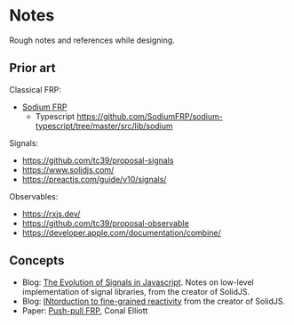 # Notes

Rough notes and references while designing.

## Prior art

Classical FRP:

- [Sodium FRP](https://github.com/SodiumFRP)
    - Typescript https://github.com/SodiumFRP/sodium-typescript/tree/master/src/lib/sodium

Signals:

- https://github.com/tc39/proposal-signals
- https://www.solidjs.com/
- https://preactjs.com/guide/v10/signals/

Observables:

- https://rxjs.dev/
- https://github.com/tc39/proposal-observable
- https://developer.apple.com/documentation/combine/

## Concepts

- Blog: [The Evolution of Signals in Javascript](https://dev.to/this-is-learning/the-evolution-of-signals-in-javascript-8ob). Notes on low-level implementation of signal libraries, from the creator of SolidJS.
- Blog: [INtorduction to fine-grained reactivity](https://dev.to/ryansolid/a-hands-on-introduction-to-fine-grained-reactivity-3ndf) from the creator of SolidJS.
- Paper: [Push-pull FRP](http://conal.net/papers/push-pull-frp/push-pull-frp.pdf), Conal Elliott